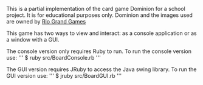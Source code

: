 This is a partial implementation of the card game Dominion for a school project. It is for educational purposes only.
Dominion and the images used are owned by [Rio Grand Games](http://riograndegames.com)

This game has two ways to view and interact: as a console application or as a window with a GUI. 

The console version only requires Ruby to run. To run the console version use:
'''
$ ruby src/BoardConsole.rb
'''

The GUI version requires JRuby to access the Java swing library. To run the GUI version use:
'''
$ jruby src/BoardGUI.rb
'''
